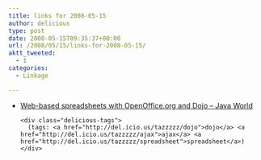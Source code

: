 ```yaml
---
title: links for 2008-05-15
author: delicious
type: post
date: 2008-05-15T09:35:37+00:00
url: /2008/05/15/links-for-2008-05-15/
aktt_tweeted:
  - 1
categories:
  - Linkage

---
```

<ul class="delicious">
  <li>
    <div class="delicious-link">
      <a href="http://www.javaworld.com/javaworld/jw-05-2008/jw-05-spreadsheets.html">Web-based spreadsheets with OpenOffice.org and Dojo &#8211; Java World</a>
    </div>
    
    <div class="delicious-tags">
      (tags: <a href="http://del.icio.us/tazzzzz/dojo">dojo</a> <a href="http://del.icio.us/tazzzzz/ajax">ajax</a> <a href="http://del.icio.us/tazzzzz/spreadsheet">spreadsheet</a>)
    </div>
  </li>
</ul>